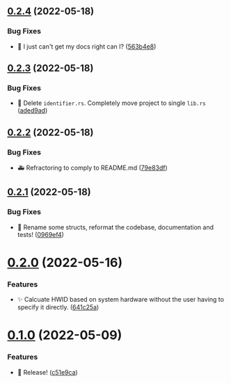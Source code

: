 ## [0.2.4](https://github.com/ChecksumDev/uniqueid/compare/v0.2.3...v0.2.4) (2022-05-18)


### Bug Fixes

* :memo: I just can't get my docs right can I? ([563b4e8](https://github.com/ChecksumDev/uniqueid/commit/563b4e8dd479a3624bbb8edc710cd2ab1a962fdb))



## [0.2.3](https://github.com/ChecksumDev/uniqueid/compare/v0.2.2...v0.2.3) (2022-05-18)


### Bug Fixes

* :art: Delete `identifier.rs`. Completely move project to single `lib.rs` ([aded9ad](https://github.com/ChecksumDev/uniqueid/commit/aded9adbc3116893834ce543ad6e1a339e569cb9))



## [0.2.2](https://github.com/ChecksumDev/uniqueid/compare/v0.2.1...v0.2.2) (2022-05-18)


### Bug Fixes

* :ambulance: Refractoring to comply to README.md ([79e83df](https://github.com/ChecksumDev/uniqueid/commit/79e83df1d8d8397b9772dbf637ab6f26bb8eafea))



## [0.2.1](https://github.com/ChecksumDev/uniqueid/compare/v0.2.0...v0.2.1) (2022-05-18)


### Bug Fixes

* :art: Rename some structs, reformat the codebase, documentation and tests! ([0969ef4](https://github.com/ChecksumDev/uniqueid/commit/0969ef458997be30039c871b52e89f1b456bbc35))



# [0.2.0](https://github.com/ChecksumDev/uniqueid/compare/v0.1.0...v0.2.0) (2022-05-16)


### Features

* :sparkles: Calcuate HWID based on system hardware without the user having to specify it directly. ([641c25a](https://github.com/ChecksumDev/uniqueid/commit/641c25abb7ce3a05de6b908c7d23358577519a56))



# [0.1.0](https://github.com/ChecksumDev/uniqueid/compare/c51e9ca77d09bae149fa4f216c0ad8450cbde5a6...v0.1.0) (2022-05-09)


### Features

* :tada: Release! ([c51e9ca](https://github.com/ChecksumDev/uniqueid/commit/c51e9ca77d09bae149fa4f216c0ad8450cbde5a6))



